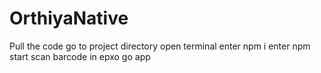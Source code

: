 # OrthiyaNative
Pull the code
go to project directory 
open terminal
enter npm i
enter npm start 
scan barcode in epxo go app
